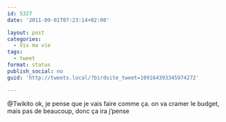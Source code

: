 ```yaml
---
id: 5327
date: '2011-09-01T07:23:14+02:00'

layout: post
categories:
  - Vis ma vie
tags:
  - tweet
format: status
publish_social: no
guid: 'http://tweets.local/?birdsite_tweet=109164393345974272'

---
```


@Twikito ok, je pense que je vais faire comme ça. on va cramer le budget, mais pas de beaucoup, donc ça ira j’pense